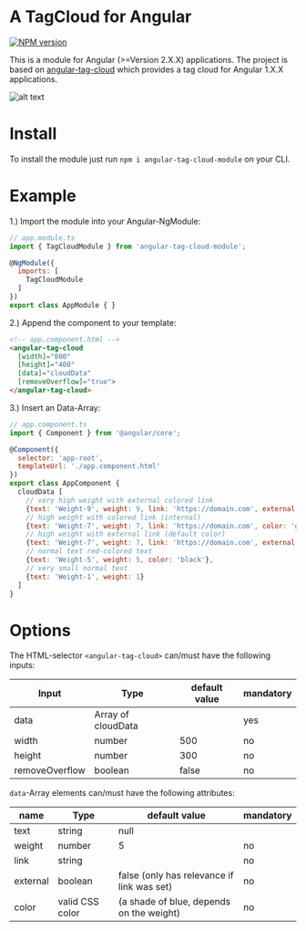 # A TagCloud for Angular
[![NPM version][npm-image]][npm-url]

This is a module for Angular (>=Version 2.X.X) applications.
The project is based on [angular-tag-cloud](https://github.com/zeeshanhyder/angular-tag-cloud) which provides a tag cloud for Angular 1.X.X applications.

![alt text][logo]

# Install

To install the module just run `npm i angular-tag-cloud-module` on your CLI.

# Example

1.) Import the module into your Angular-NgModule:

```js
// app.module.ts
import { TagCloudModule } from 'angular-tag-cloud-module';

@NgModule({
  imports: [
    TagCloudModule
  ]
})
export class AppModule { }
```

2.) Append the component to your template:

```html
<!-- app.component.html -->
<angular-tag-cloud
  [width]="800"
  [height]="400"
  [data]="cloudData"
  [removeOverflow]="true">
</angular-tag-cloud>
```

3.) Insert an Data-Array:

```js
// app.component.ts
import { Component } from '@angular/core';

@Component({
  selector: 'app-root',
  templateUrl: './app.component.html'
})
export class AppComponent {
  cloudData [
    // very high weight with external colored link
    {text: 'Weight-9', weight: 9, link: 'https://domain.com', external: true, color: '#ffaaee'},
    // high weight with colored link (internal)
    {text: 'Weight-7', weight: 7, link: 'https://domain.com', color: 'green'},
    // high weight with external link (default color)
    {text: 'Weight-7', weight: 7, link: 'https://domain.com', external: true},
    // normal text red-colored text
    {text: 'Weight-5', weight: 5, color: 'black'},
    // very small normal text
    {text: 'Weight-1', weight: 1}
  ]
}
```

# Options
 The HTML-selector `<angular-tag-cloud>` can/must have the following inputs:

| Input          | Type               | default value  | mandatory
| -------------- | ------------------ | -------------- | ---------
| data           | Array of cloudData |                | yes
| width          | number             | 500            | no
| height         | number             | 300            | no
| removeOverflow | boolean            | false          | no

`data`-Array elements can/must have the following attributes:

| name     | Type            | default value                              | mandatory
| -------- | --------------- | ------------------------------------------ | ---------
| text     | string | null   |                                            | yes
| weight   | number          | 5                                          | no
| link     | string          |                                            | no
| external | boolean         | false (only has relevance if link was set) | no
| color    | valid CSS color | (a shade of blue, depends on the weight)   | no



[logo]: https://github.com/d-koppenhagen/angular-tag-cloud-module/raw/master/assets/tag-cloud.png "Tag Cloud Preview"
[npm-url]: https://npmjs.org/package/angular-tag-cloud-module
[npm-image]: https://badge.fury.io/js/angular-tag-cloud-module.svg
